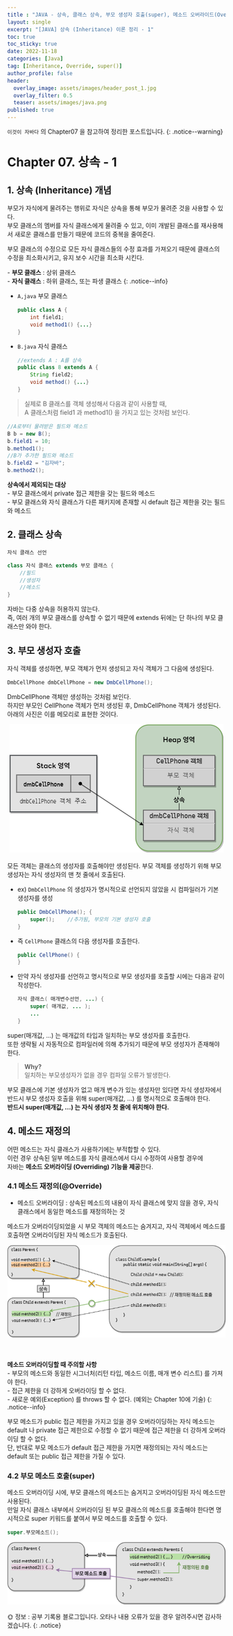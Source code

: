 ```yaml
---
title : "JAVA - 상속, 클래스 상속, 부모 생성자 호출(super), 메소드 오버라이드(Override)"
layout: single
excerpt: "[JAVA] 상속 (Inheritance) 이론 정리 - 1"
toc: true
toc_sticky: true
date: 2022-11-18
categories: [Java]
tag: [Inheritance, Override, super()]
author_profile: false
header:
  overlay_image: assets/images/header_post_1.jpg
  overlay_filter: 0.5 
  teaser: assets/images/java.png
published: true
---
```


`이것이 자바다` 의 Chapter07 을 참고하여 정리한 포스트입니다.
{: .notice--warning}

# Chapter 07. 상속 - 1

## 1. 상속 (Inheritance) 개념  

부모가 자식에게 물려주는 행위로 자식은 상속을 통해 부모가 물려준 것을 사용할 수 있다.  
부모 클래스의 멤버를 자식 클래스에게 물려줄 수 있고, 이미 개발된 클래스를 재사용해서 새로운 클래스를 만들기 때문에 코드의 중복을 줄여준다.

부모 클래스의 수정으로 모든 자식 클래스들의 수정 효과를 가져오기 때문에
클래스의 수정을 최소화시키고, 유지 보수 시간을 최소화 시킨다.

\- **부모 클래스** : 상위 클래스  
\- **자식 클래스** : 하위 클래스, 또는 파생 클래스
{: .notice--info}

- `A,java` 부모 클래스
    ```java
    public class A {
        int field1;
        void method1() {...}
    }
    ```

- `B.java` 자식 클래스
    ```java
    //extends A : A를 상속
    public class 8 extends A {  
        String field2;
        void method() {...}
    }
    ```

> 실제로 B 클래스를 객체 생성해서 다음과 같이 사용할 때,   
A 클래스처럼 field1 과 method1() 을 가지고 있는 것처럼 보인다.  
```java
//A로부터 물려받은 필드와 메소드
B b = new B();
b.field1 = 10;
b.method1();
//B가 추가한 필드와 메소드
b.field2 = "김자바";
b.method2();
```
  
**상속에서 제외되는 대상**  
\- 부모 클래스에서 private 접근 제한을 갖는 필드와 메소드  
\- 부모 클래스와 자식 클래스가 다른 패키지에 존재할 시 default 접근 제한을 갖는 필드와 메소드  

## 2. 클래스 상속  

`자식 클래스 선언`

```java
class 자식 클래스 extends 부모 클래스 { 
    //필드
    //생성자
    //메소드
}
```

자바는 다중 상속을 허용하지 않는다.  
즉, 여러 개의 부모 클래스를 상속할 수 없기 때문에 extends 뒤에는 단 하나의 부모 클래스만 와야 한다.  

## 3. 부모 생성자 호출  

자식 객체를 생성하면, 부모 객체가 먼저 생성되고 자식 객체가 그 다음에 생성된다.  

```java
DmbCellPhone dmbCellPhone = new DmbCellPhone();
```

DmbCellPhone 객체만 생성하는 것처럼 보인다.  
하지만 부모인 CellPhone 객체가 먼저 생성된 후, DmbCellPhone 객체가 생성된다.
아래의 사진은 이를 메모리로 표현한 것이다.
<center><img src="/images/2022-11-18-java_Inheritance/Inheritance_memory.png"></center>

<br>
모든 객체는 클래스의 생성자를 호출해야만 생성된다.  
부모 객체를 생성하기 위해 부모 생성자는 자식 생성자의 맨 첫 줄에서 호출된다.  

- ex) `DmbCellPhone` 의 생성자가 명시적으로 선언되지 않았을 시 컴파일러가 기본 생성자를 생성  
    ```java
    public DmbCellPhone(); {
        super();    //추가됨, 부모의 기본 생성자 호출
    }
    ```

- 즉 `CellPhone` 클래스의 다음 생성자를 호출한다.  
    ```java
    public CellPhone() {
    }
    ```

- 만약 자식 생성자를 선언하고 명시적으로 부모 생성자를 호출할 시에는 다음과 같이 작성한다.
    ```java
    자식 클래스( 매개변수선언, ...) {
        super( 매개값, ... );
        ...
    }
    ```

super(매개값, ...) 는 매개값의 타입과 일치하는 부모 생성자를 호출한다.  
또한 생략될 시 자동적으로 컴파일러에 의해 추가되기 때문에 부모 생성자가 존재해야 한다.  
> **Why?**  
일치하는 부모생성자가 없을 경우 컴파일 오류가 발생한다.

부모 클래스에 기본 생성자가 없고 매개 변수가 있는 생성자만 있다면 자식 생성자에서 반드시 부모 생성자 호출을 위해 super(매개값, ...) 를 명시적으로 호출해야 한다.  
**반드시 super(매개값, ...) 는 자식 생성자 첫 줄에 위치해야 한다.**  

## 4. 메소드 재정의

어떤 메소드는 자식 클래스가 사용하기에는 부적합할 수 있다.  
이런 경우 상속된 일부 메소드를 자식 클래스에서 다시 수정하여 사용할 경우에   
자바는 **메소드 오버라이딩 (Overriding) 기능을 제공**한다.

### 4.1 메소드 재정의(@Override)  

- 메소드 오버라이딩 : 상속된 메소드의 내용이 자식 클래스에 맞지 않을 경우, 자식 클래스에서 동일한 메소드를 재정의하는 것  

메소드가 오버라이딩되었을 시 부모 객체의 메소드는 숨겨지고, 자식 객체에서 메소드를 호출하면 오버라이딩된 자식 메소드가 호출된다.
<center><img src="/images/2022-11-18-java_Inheritance/method_override.png"></center>  
<br>
<br>

**<i class="fa fa-exclamation-triangle" aria-hidden="true"></i>  메소드 오버라이딩할 때 주의할 사항**   
    - 부모의 메소드와 동일한 시그너처(리턴 타입, 메소드 이름, 매개 변수 리스트) 를 가져야 한다.  
    - 접근 제한을 더 강하게 오버라이딩 할 수 없다.  
    - 새로운 예외(Exception) 를 throws 할 수 없다. (예외는 Chapter 10에 기술)
{: .notice--info}

부모 메소드가 public 접근 제한을 가지고 있을 경우 오버라이딩하는 자식 메소드는 default 나 private 접근 제한으로 수정할 수 없기 때문에 접근 제한을 더 강하게 오버라이딩 할 수 없다.  
단, 반대로 부모 메소드가 default 접근 제한을 가지면 재정의되는 자식 메소드는 default 또는 public 접근 제한을 가질 수 있다.  

### 4.2 부모 메소드 호출(super)  

메소드 오버라이딩 시에, 부모 클래스의 메소드는 숨겨지고 오버라이딩된 자식 메소드만 사용된다.  
만일 자식 클래스 내부에서 오버라이딩 된 부모 클래스의 메소드를 호출해야 한다면 명시적으로 super 키워드를 붙여서 부모 메소드를 호출할 수 있다.  

```java
super.부모메소드();
```  

<center><img src="/images/2022-11-18-java_Inheritance/super_method.png"></center>  

🌞 정보 : 공부 기록용 블로그입니다. 오타나 내용 오류가 있을 경우 알려주시면 감사하겠습니다.
{: .notice}
